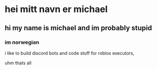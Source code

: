 # hei mitt navn er michael

## hi my name is michael and im probably stupid
### im norwegian
i like to build discord bots and code stuff for roblox executors,

uhm thats all

